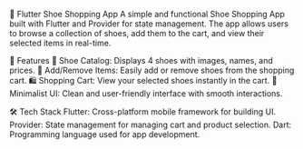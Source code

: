 👟 Flutter Shoe Shopping App
A simple and functional Shoe Shopping App built with Flutter and Provider for state management. The app allows users to browse a collection of shoes, add them to the cart, and view their selected items in real-time.

📌 Features
👢 Shoe Catalog: Displays 4 shoes with images, names, and prices.
🛒 Add/Remove Items: Easily add or remove shoes from the shopping cart.
🛍️ Shopping Cart: View your selected shoes instantly in the cart.
🎨 Minimalist UI: Clean and user-friendly interface with smooth interactions.

🛠️ Tech Stack
Flutter: Cross-platform mobile framework for building UI.
Provider: State management for managing cart and product selection.
Dart: Programming language used for app development.
